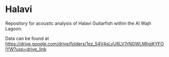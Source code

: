 # Halavi
Repository for acoustic analysis of Halavi Guitarfish within the Al Wajh Lagoon.

Data can be found at https://drive.google.com/drive/folders/1ez_54V4sLvU6LV7rNGWLMIigjKYFOlYW?usp=drive_link